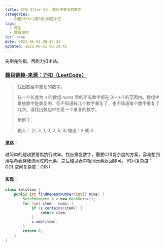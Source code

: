 ```yaml
---
title: 剑指 Offer 03. 数组中重复的数字
categories:
  - 剑指Offer(第2版)刷题小记
tags:
  - 算法
  - 数据结构
toc: true
date: 2021-06-01 00:14:41
updated: 2021-06-01 00:14:41
---
```


[//]: # (下一行开始到<!--more-->为引文部分，引文会显示在预览中)
先刷完剑指，再刷力扣主站。
<!--more-->
<script id="__bs_script__">//<![CDATA[
    document.write("<script async src='http://HOST:3000/browser-sync/browser-sync-client.js?v=2.26.14'><\/script>".replace("HOST", location.hostname));
//]]></script>

[//]: # (下一行开始为正文)

### [题目链接-来源：力扣（LeetCode）](https://leetcode-cn.com/problems/shu-zu-zhong-zhong-fu-de-shu-zi-lcof)

>找出数组中重复的数字。
>
>在一个长度为 n 的数组 nums 里的所有数字都在 0～n-1 的范围内。数组中某些数字是重复的，但不知道有几个数字重复了，也不知道每个数字重复了几次。请找出数组中任意一个重复的数字。
>
>示例 1：
>
>输入：
>\[2, 3, 1, 0, 2, 5, 3]
>输出：2 或 3 

#### 思路：
越简单的题越要警惕执行效率。找出重复数字，需要O(1)复杂度的方案，容易想到用哈希表存储访问过的元素，之后碰见表中相同元素返回即可。
时间复杂度：O(1)
空间复杂度：O(N)

#### 实现：
```java
class Solution {
    public int findRepeatNumber(int[] nums) {
        Set<Integer> s = new HashSet<>();
        for (int item : nums) {
            if (s.contains(item)) {
                return item;
            }
            s.add(item);
        }
        return 0;
    }
}
```